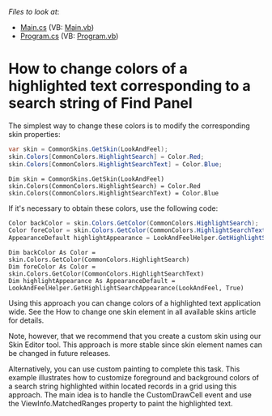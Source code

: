 <!-- default file list -->
*Files to look at*:

* [Main.cs](./CS/WindowsApplication3/Main.cs) (VB: [Main.vb](./VB/WindowsApplication3/Main.vb))
* [Program.cs](./CS/WindowsApplication3/Program.cs) (VB: [Program.vb](./VB/WindowsApplication3/Program.vb))
<!-- default file list end -->
# How to change colors of a highlighted text corresponding to a search string of Find Panel

The simplest way to change these colors is to modify the corresponding skin properties:

```C#
var skin = CommonSkins.GetSkin(LookAndFeel);
skin.Colors[CommonColors.HighlightSearch] = Color.Red;
skin.Colors[CommonColors.HighlightSearchText] = Color.Blue;
```

```VB.NET
Dim skin = CommonSkins.GetSkin(LookAndFeel)
skin.Colors(CommonColors.HighlightSearch) = Color.Red
skin.Colors(CommonColors.HighlightSearchText) = Color.Blue
```

If it's necessary to obtain these colors, use the following code:
```C#
Color backColor = skin.Colors.GetColor(CommonColors.HighlightSearch);
Color foreColor = skin.Colors.GetColor(CommonColors.HighlightSearchText);
AppearanceDefault highlightAppearance = LookAndFeelHelper.GetHighlightSearchAppearance(LookAndFeel, true);
```

```VB.NET
Dim backColor As Color = skin.Colors.GetColor(CommonColors.HighlightSearch)
Dim foreColor As Color = skin.Colors.GetColor(CommonColors.HighlightSearchText)
Dim highlightAppearance As AppearanceDefault = LookAndFeelHelper.GetHighlightSearchAppearance(LookAndFeel, True)
```

Using this approach you can change colors of a highlighted text application wide. See the How to change one skin element in all available skins article for details.

Note, however, that we recommend that you create a custom skin using our Skin Editor tool. This approach is more stable since skin element names can be changed in future releases.


Alternatively, you can use custom painting to complete this task. This example illustrates how to customize foreground and background colors of a search string highlighted within located records in a grid using this approach. The main idea is to handle the CustomDrawCell event and use the ViewInfo.MatchedRanges property to paint the highlighted text.
<br/>
